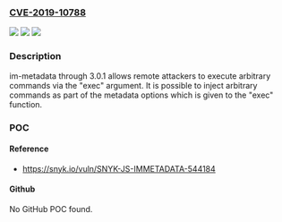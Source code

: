 ### [CVE-2019-10788](https://cve.mitre.org/cgi-bin/cvename.cgi?name=CVE-2019-10788)
![](https://img.shields.io/static/v1?label=Product&message=im-metadata&color=blue)
![](https://img.shields.io/static/v1?label=Version&message=n%2Fa&color=blue)
![](https://img.shields.io/static/v1?label=Vulnerability&message=Command%20Injection&color=brighgreen)

### Description

im-metadata through 3.0.1 allows remote attackers to execute arbitrary commands via the "exec" argument. It is possible to inject arbitrary commands as part of the metadata options which is given to the "exec" function.

### POC

#### Reference
- https://snyk.io/vuln/SNYK-JS-IMMETADATA-544184

#### Github
No GitHub POC found.


